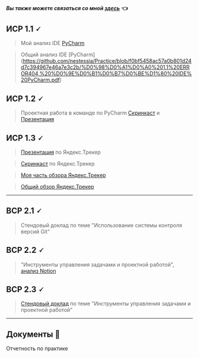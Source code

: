 
#### *Вы также можете связаться со мной [здесь](https://vk.com/nestessia) 👈*



## ИСР 1.1 🗸

> Мой анализ IDE [PyCharm](https://github.com/nestessia/Practice/blob/d782322b4e607a8870d020f62442ff50b374c25f/PyCharm%20%D0%98%D0%A1%D0%A0%201.1%20%D0%9A%D1%80%D1%8E%D1%87%D0%BA%D0%BE%D0%B2%D0%B0%20%D0%90.%D0%A1%20%D0%98%D0%92%D0%A2%202-1.pdf)

>Общий анализ IDE [PyCharm] (https://github.com/nestessia/Practice/blob/f0bf5458ac57a0b801d24d7c394967e46a7e3c2b/%D0%98%D0%A1%D0%A0%201.1%20ERROR404,%20%D0%9E%D0%B1%D0%B7%D0%BE%D1%80%20IDE%20PyCharm.pdf)


## ИСР 1.2 🗸

>Проектная работа в команде по PyCharm [Скринкаст](https://disk.yandex.ru/i/fJphbiOPAb9TCA) и [Презентация](https://github.com/nestessia/Practice/blob/b5e1e85dc5725bbc0a188846030f68313ea56524/PyCharm.pdf)


## ИСР 1.3 🗸

>[Презентация](https://github.com/nestessia/Practice/blob/b4982dcb9d2e9a29025fe56f30ee04c5cd67108d/Ytracker.pdf) по Яндекс.Трекер

>[Скринкаст](https://disk.yandex.ru/i/O-ZvvlMNqolmTw) по Яндекс.Трекер

>[Моя часть обзора Яндекс.Трекер](https://github.com/nestessia/Practice/blob/6e0629c4b85f37508af46dc79732d8f6b2e53a17/%D0%98%D0%A1%D0%A0-1.3%20%D0%9A%D1%80%D1%8E%D1%87%D0%BA%D0%BE%D0%B2%D0%B0%20%D0%90.%D0%A1%20%D0%98%D0%92%D0%A2%202-1.pdf)

>[Общий обзор Яндекс.Трекер](https://github.com/nestessia/Practice/blob/e2293cab684e9df6686bee6c5ef06c3e1a9ce21d/%D0%98%D0%A1%D0%A0%201.3%20%D0%BA%D0%BE%D0%BC%D0%B0%D0%BD%D0%B4%D0%B0%20ERROR404.pdf)

-------------------------------------

## ВСР 2.1 🗸

>Стендовый доклад по теме "Использование системы контроля версий Git"
    

## ВСР 2.2 🗸

>"Инструменты управления задачами и проектной работой",  [анализ Notion](https://github.com/nestessia/Practice/blob/945667b24eb70f01cab67897f32345723ff78b36/Notion%20%D0%9A%D1%80%D1%8E%D1%87%D0%BA%D0%BE%D0%B2%D0%B0%20%D0%90.%D0%A1%20%D0%98%D0%92%D0%A2%202-1.pdf)

    
    
## ВСР 2.3 🗸

>[Стендовый  доклад](https://github.com/nestessia/Practice/blob/efac0f95712a2af84eb81d07694fcad2d596cdaa/%D0%A1%D1%82%D0%B5%D0%BD%D0%B4%D0%BE%D0%B2%D1%8B%D0%B9%20%D0%B4%D0%BE%D0%BA%D0%BB%D0%B0%D0%B4.pdf) по теме "Инструменты управления задачами и проектной работой"

-------------------------------------

## Документы 📂

Отчетность по практике 


